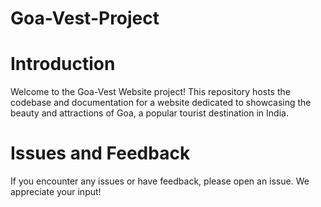 # Goa-Vest-Project

# Introduction
Welcome to the Goa-Vest Website project! This repository hosts the codebase and documentation for a website dedicated to showcasing the beauty and attractions of Goa, a popular tourist destination in India.

# Issues and Feedback
If you encounter any issues or have feedback, please open an issue. We appreciate your input!
